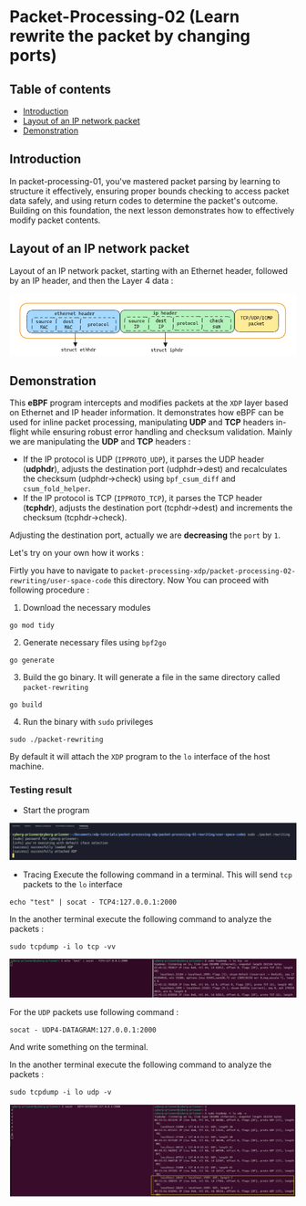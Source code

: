 # Packet-Processing-02 (Learn rewrite the packet by changing ports)

## Table of contents
 - [Introduction](#introduction)
 - [Layout of an IP network packet](#layout-of-an-ip-network-packet)
 - [Demonstration](#demonstration)

## Introduction
In packet-processing-01, you've mastered packet parsing by learning to structure it effectively, ensuring proper bounds checking to access packet data safely, and using return codes to determine the packet's outcome. Building on this foundation, the next lesson demonstrates how to effectively modify packet contents.

## Layout of an IP network packet
Layout of an IP network packet, starting with an Ethernet header, followed
by an IP header, and then the Layer 4 data :

![ip-network-packet-layout](https://github.com/REZ-OAN/xdp-tutorials/blob/main/packet-processing-xdp/packet-processing-02-rewriting/images/packet-data.png)
## Demonstration 
This **eBPF** program intercepts and modifies packets at the `XDP` layer based on Ethernet and IP header information. It demonstrates how eBPF can be used for inline packet processing, manipulating **UDP** and **TCP** headers in-flight while ensuring robust error handling and checksum validation.
Mainly we are manipulating the **UDP** and **TCP** headers :
- If the IP protocol is UDP (`IPPROTO_UDP`), it parses the UDP header (**udphdr**), adjusts the destination port (udphdr->dest) and recalculates the checksum (udphdr->check) using `bpf_csum_diff` and `csum_fold_helper`.
- If the IP protocol is TCP (`IPPROTO_TCP`), it parses the TCP header (**tcphdr**), adjusts the destination port (tcphdr->dest) and increments the checksum (tcphdr->check).

Adjusting the destination port, actually we are **decreasing** the `port` by `1`.

Let's try on your own how it works :

Firtly you have to navigate to `packet-processing-xdp/packet-processing-02-rewriting/user-space-code` this directory. Now You can proceed with following procedure :
1. Download the necessary modules
```
go mod tidy
```
2. Generate necessary files using `bpf2go`
```
go generate
```
3. Build the go binary. It will generate a file in the same directory called `packet-rewriting`
```
go build
```
4. Run the binary with `sudo` privileges
```
sudo ./packet-rewriting
```
By default it will attach the `XDP` program to the `lo` interface of the host machine.

### Testing result
- Start the program

![initial-logs-starting](https://github.com/REZ-OAN/xdp-tutorials/blob/main/packet-processing-xdp/packet-processing-02-rewriting/images/starting-logs.png)

- Tracing 
Execute the following command in a terminal. This will send `tcp` packets to the `lo` interface
```
echo "test" | socat - TCP4:127.0.0.1:2000
```
In the another terminal execute the following command to analyze the packets :
```
sudo tcpdump -i lo tcp -vv
```
![tcp-packets](https://github.com/REZ-OAN/xdp-tutorials/blob/main/packet-processing-xdp/packet-processing-02-rewriting/images/tcp-packet.png)

For the `UDP` packets use following command :
```
socat - UDP4-DATAGRAM:127.0.0.1:2000

```
And write something on the terminal.

In the another terminal execute the following command to analyze the packets :
```
sudo tcpdump -i lo udp -v
```
![udp-packets](https://github.com/REZ-OAN/xdp-tutorials/blob/main/packet-processing-xdp/packet-processing-02-rewriting/images/udp-packet.png)